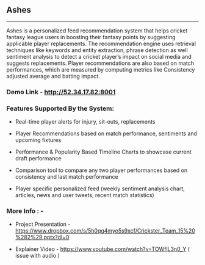 ## Ashes
***

Ashes is a personalized feed recommendation system that helps cricket fantasy league users in boosting their fantasy points by suggesting applicable player replacements. The recommendation engine uses retrieval techniques like keywords and entity extraction, phrase detection as well sentiment analysis to detect a cricket player’s impact on social media and suggests replacements. Player recommendations are also based on match performances, which are measured by computing metrics like Consistency adjusted average and batting impact. 
### Demo Link - http://52.34.17.82:8001

### Features Supported By the System:

* Real-time player alerts for injury, sit-outs, replacements

* Player Recommendations based on match performance, sentiments and upcoming fixtures

* Performance & Popularity Based Timeline Charts to showcase current draft performance

* Comparison tool to compare any  two player performances based on consistency and last match performance

* Player specific personalized feed (weekly sentiment analysis chart, articles, news and user tweets, recent match statistics)


### More Info : -

* Project Presentation - https://www.dropbox.com/s/5h0qg4myo5s9xcf/Crickster_Team_15%20%282%29.pptx?dl=0

* Explainer Video - https://www.youtube.com/watch?v=TOWflL3n0_Y ( issue with audio )


